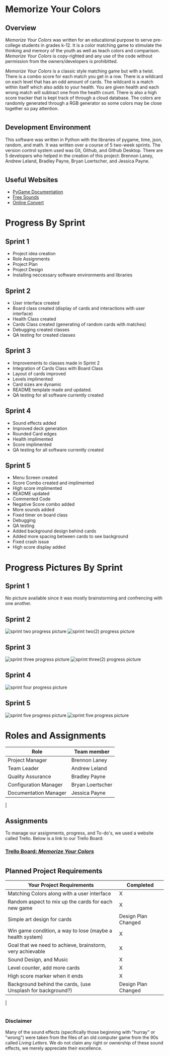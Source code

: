 # Memorize Your Colors

## Overview

*Memorize Your Colors* was written for an educational purpose to serve pre-college students in grades k-12. It is a color matching game to stimulate the thinking and memory of the youth as well as teach colors and comparison. *Memorize Your Colors* is copy-righted and any use of the code without permission from the owners/developers is prohibitted. 

*Memorize Your Colors* is a classic style matching game but with a twist. There is a combo score for each match you get in a row. There is a wildcard on each level that has an odd amount of cards. The wildcard is a match within itself which also adds to your health. You are given health and each wrong match will subtract one from the health count. There is also a high score tracker that is kept track of through a cloud database. The colors are randomly generated through a RGB generator so some colors may be close together so pay attention. 
#

## Development Environment

This software was written in Python with the libraries of pygame, time, json, random, and math. It was written over a course of 5 two-week sprints. The version control system used was Git, Github, and Github Desktop. There are 5 developers who helped in the creation of this project: Brennon Laney, Andrew Leland, Bradley Payne, Bryan Loertscher, and Jessica Payne.
#

## Useful Websites

* [PyGame Documentation](https://www.pygame.org/docs/)
* [Free Sounds](https://freesound.org/)
* [Online Convert](https://online-convert.com/)

# Progress By Sprint 
## Sprint 1
* Project idea creation
* Role Assignments
* Project Plan
* Project Design
* Installing neccessary software environments and libraries
## Sprint 2
* User interface created
* Board class created (display of cards and interactions with user interface)
* Health Class created
* Cards Class created (generating of random cards with matches)
* Debugging created classes
* QA testing for created classes
## Sprint 3
* Improvements to classes made in Sprint 2
* Integration of Cards Class with Board Class
* Layout of cards improved
* Levels implimented
* Card sizes are dynamic
* README template made and updated.
* QA testing for all software currently created
## Sprint 4
* Sound effects added
* Improved deck generation
* Rounded Card edges
* Health implimented
* Score implimented
* QA testing for all software currently created
## Sprint 5
* Menu Screen created
* Score Combo created and implimented
* High score implimented
* README updated
* Commented Code
* Negative Score combo added
* More sounds added
* Fixed timer on board class
* Debugging
* QA testing
* Added background design behind cards
* Added more spacing between cards to see background
* Fixed crash issue
* High score display added
# Progress Pictures By Sprint

## Sprint 1
No picture available since it was mostly brainstorming and confrencing with one another.
## Sprint 2
![sprint two progress picture](pictures/sprint2.png)
![sprint two(2) progress picture](pictures/sprint2.1.png)
## Sprint 3
![sprint three progress picture](pictures/sprint3.png)
![sprint three(2) progress picture](pictures/sprint3.1.png)
## Sprint 4
![sprint four progress picture](pictures/sprint4.png)
## Sprint 5
![sprint five progress picture](pictures/sprint5.png)
![sprint five progress picture](pictures/sprint5.1.png)

# Roles and Assignments

Role | Team member
-------- | -------- 
Project Manager | Brennon Laney
Team Leader | Andrew Leland 
Quality Assurance | Bradley Payne
Configuration Manager | Bryan Loertscher
Documentation Manager | Jessica Payne
 |
<!--- Graphic Designer |	Gergo M  Commented out until he does something on the prodject-->

## Assignments 
To manage our assignments, progress, and To-do's, we used a website called Trello. Below is a link to our Trello Board:
 
### [Trello Board: *Memorize Your Colors*](https://trello.com/b/Lzs0ir4K/memorize-your-colors) 
#
## Planned Project Requirements
Your Project Requirements | Completed
------------------------- | ---------
Matching Colors along with a user interface | X
Random aspect to mix up the cards for each new game | X
Simple art design for cards |  Design Plan Changed
Win game condition, a way to lose (maybe a health system) | X
Goal that we need to achieve, brainstorm, very achievable | X
Sound Design, and Music | X
Level counter, add more cards | X
High score marker when it ends | X
Background behind the cards, (use Unsplash for background?) | Design Plan Changed
|

#
 
### Disclaimer
Many of the sound effects (specifically those beginning with "hurray" or "wrong") were taken from the files of an old computer game from the 90s called *Living Letters*. We do not claim any right or ownership of these sound effects, we merely appreciate their excellence.
#
